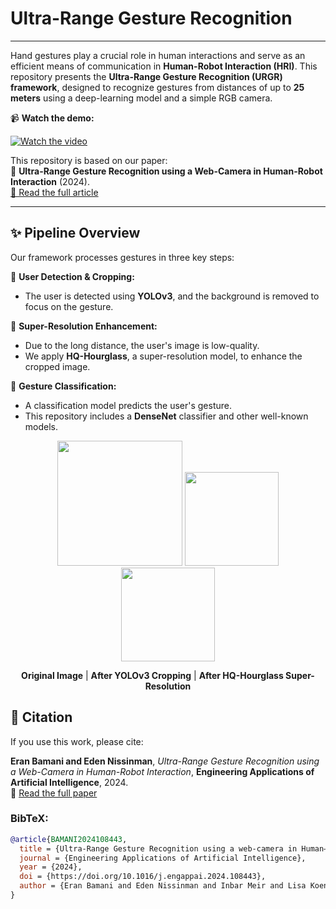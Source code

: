 # Ultra-Range Gesture Recognition 

---

Hand gestures play a crucial role in human interactions and serve as an efficient means of 
communication in **Human-Robot Interaction (HRI)**. This repository presents the **Ultra-Range Gesture 
Recognition (URGR) framework**, designed to recognize gestures from distances of up to **25 meters** 
using a deep-learning model and a simple RGB camera. 

📹 **Watch the demo:** 

[![Watch the video](https://img.youtube.com/vi/dw8BTe6PuDc/0.jpg)](https://youtu.be/dw8BTe6PuDc?si=tIfFZgjCZKYmSi2Q)

This repository is based on our paper:  
📄 **Ultra-Range Gesture Recognition using a Web-Camera in Human-Robot Interaction** (2024).  
[🔗 Read the full article](https://www.sciencedirect.com/science/article/pii/S0952197624006018)


---

## ✨ Pipeline Overview
Our framework processes gestures in three key steps:

🔹 **User Detection & Cropping:**  
   - The user is detected using **YOLOv3**, and the background is removed to focus on the gesture.

🔹 **Super-Resolution Enhancement:**  
   - Due to the long distance, the user's image is low-quality.  
   - We apply **HQ-Hourglass**, a super-resolution model, to enhance the cropped image.

🔹 **Gesture Classification:**  
   - A classification model predicts the user's gesture.  
   - This repository includes a **DenseNet** classifier and other well-known models.


[//]: # (As a part of our work to comparing models, this repository demonstrates an employment of a simple HQ model)

[//]: # (names HQ-Hourglass, to improve the image quality of a long distance images, and a DenseNet model to predict )

[//]: # (the gesture of the user. More well-known classification models were used in order )

[//]: # (to benchmark our prime model from the paper.)

<p align="center">
  <img src="data/for_paper/for_paper/original/Good_157_Wed_May_10_16_27_21_2023.png" width="200">
  <img src="data/for_paper/for_paper/after_crop/Good_157_Wed_May_10_16_27_21_2023.png" width="150">
  <img src="data/for_paper/for_paper/our/Good_157_Wed_May_10_16_27_21_2023.png" width="150">
</p>

<p align="center">
  <b>Original Image</b> | <b>After YOLOv3 Cropping</b> | <b>After HQ-Hourglass Super-Resolution</b>
</p>




## 📜 Citation
If you use this work, please cite:

**Eran Bamani and Eden Nissinman**, *Ultra-Range Gesture Recognition using a Web-Camera in Human-Robot Interaction*, **Engineering Applications of Artificial Intelligence**, 2024.  
🔗 [Read the full paper](https://www.sciencedirect.com/science/article/pii/S0952197624006018)

### **BibTeX:**
```bibtex
@article{BAMANI2024108443,
  title = {Ultra-Range Gesture Recognition using a web-camera in Human–Robot Interaction},
  journal = {Engineering Applications of Artificial Intelligence},
  year = {2024},
  doi = {https://doi.org/10.1016/j.engappai.2024.108443},
  author = {Eran Bamani and Eden Nissinman and Inbar Meir and Lisa Koenigsberg and Avishai Sintov},
}